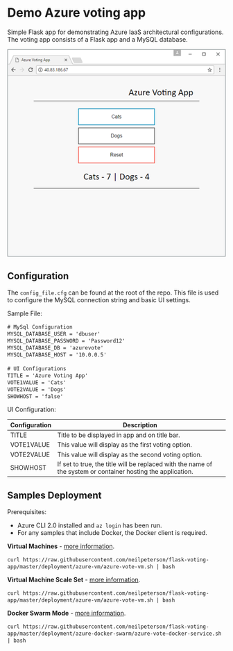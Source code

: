 # Demo Azure voting app

Simple Flask app for demonstrating Azure IaaS architectural configurations. The voting app consists of a Flask app and a MySQL database.

![](./readme-media/vote-app.png)

## Configuration

The `config_file.cfg` can be found at the root of the repo. This file is used to configure the MySQL connection string and basic UI settings.

Sample File:

```
# MySql Configuration
MYSQL_DATABASE_USER = 'dbuser'
MYSQL_DATABASE_PASSWORD = 'Password12'
MYSQL_DATABASE_DB = 'azurevote'
MYSQL_DATABASE_HOST = '10.0.0.5'

# UI Configurations
TITLE = 'Azure Voting App'
VOTE1VALUE = 'Cats'
VOTE2VALUE = 'Dogs'
SHOWHOST = 'false'
```

UI Configuration:

| Configuration | Description |
|----|----|
| TITLE | Title to be displayed in app and on title bar. |
| VOTE1VALUE | This value will display as the first voting option. |
| VOTE2VALUE| This value will display as the second voting option. |
| SHOWHOST | If set to true, the title will be replaced with the name of the system or container hosting the application.  |


## Samples Deployment

Prerequisites:

- Azure CLI 2.0 installed and `az login` has been run.
- For any samples that include Docker, the Docker client is required.

**Virtual Machines** - [more information](./deployment/azure-vm).

```
curl https://raw.githubusercontent.com/neilpeterson/flask-voting-app/master/deployment/azure-vm/azure-vote-vm.sh | bash
```

**Virtual Machine Scale Set** - [more information](./deployment/azure-vmss).

```
curl https://raw.githubusercontent.com/neilpeterson/flask-voting-app/master/deployment/azure-vm/azure-vote-vm.sh | bash
```

**Docker Swarm Mode** - [more information](./deployment/azure-docker-swarm).

```
curl https://raw.githubusercontent.com/neilpeterson/flask-voting-app/master/deployment/azure-docker-swarm/azure-vote-docker-service.sh | bash
```